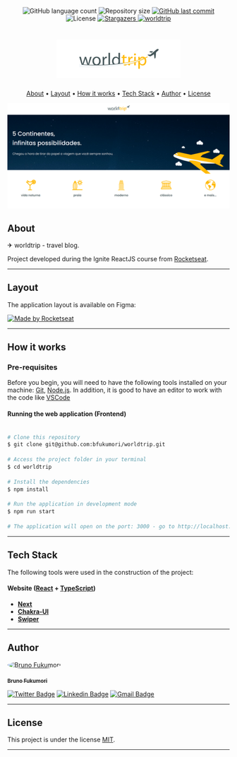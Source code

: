 
<p align="center">
  <img alt="GitHub language count" src="https://img.shields.io/github/languages/count/bfukumori/worldtrip?color=%2304D361">

  <img alt="Repository size" src="https://img.shields.io/github/repo-size/bfukumori/worldtrip">
 
  <a href="https://github.com/bfukumori/worldtrip/commits/master">
    <img alt="GitHub last commit" src="https://img.shields.io/github/last-commit/bfukumori/worldtrip">
  </a>
    
   <img alt="License" src="https://img.shields.io/badge/license-MIT-brightgreen">
   <a href="https://github.com/bfukumori/worldtrip/stargazers">
    <img alt="Stargazers" src="https://img.shields.io/github/stars/bfukumori/worldtrip?style=social">
  </a>

  <a href="https://bfukumori.github.io/worldtrip/">
    <img alt="worldtrip" src="https://img.shields.io/badge/worldtrip-%237159c1?style=flat&logo=ghost">
    </a>
 
</p>
<h1 align="center">
    <img alt="worldtrip" title="#worldtrip" src="./public/logo.PNG" />
</h1>

<p align="center">
  <a href="#about">About</a> •
  <a href="#layout">Layout</a> • 
  <a href="#how-it-works">How it works</a> • 
  <a href="#tech-stack">Tech Stack</a> • 
  <a href="#author">Author</a> • 
  <a href="#user-content-license">License</a>
</p>

<div align="center"> 
	<img alt="worldtrip" title="#worldtrip" src="./public/banner.PNG" />
</div>

## About

✈ worldtrip - travel blog.

Project developed during the Ignite ReactJS course from [Rocketseat](https://www.rocketseat.com.br/ignite).

---

## Layout

The application layout is available on Figma:

<a href="https://www.figma.com/file/cDXUjzCBV3oiEPGRDblEp4/Desafio-1-M%C3%B3dulo-4-ReactJS-(Copy)?node-id=0%3A1">
  <img alt="Made by Rocketseat" src="https://img.shields.io/badge/Acessar%20Layout%20-Figma-%2304D361">
</a>

---

## How it works

### Pre-requisites

Before you begin, you will need to have the following tools installed on your machine:
[Git](https://git-scm.com), [Node.js](https://nodejs.org/en/).
In addition, it is good to have an editor to work with the code like [VSCode](https://code.visualstudio.com/)

#### Running the web application (Frontend)

```bash

# Clone this repository
$ git clone git@github.com:bfukumori/worldtrip.git

# Access the project folder in your terminal
$ cd worldtrip

# Install the dependencies
$ npm install

# Run the application in development mode
$ npm run start

# The application will open on the port: 3000 - go to http://localhost:3000

```

---

## Tech Stack

The following tools were used in the construction of the project:

#### **Website**  ([React](https://reactjs.org/)  +  [TypeScript](https://www.typescriptlang.org/))

-   **[Next](https://nextjs.org/)**
-   **[Chakra-UI](https://chakra-ui.com/)**
-   **[Swiper](https://swiperjs.com/)**

---
## Author

<a href="https://www.facebook.com/bruno.fukumori.9/">
 <img style="border-radius: 50%;" src="https://avatars.githubusercontent.com/u/82473580?v=4" width="100px;" alt="Bruno Fukumori"/>
 <br />
  
 <sub><b>Bruno Fukumori</b></sub></a> <a href="https://www.facebook.com/bruno.fukumori.9/" title="facebook"></a>
 <br />

[![Twitter Badge](https://img.shields.io/badge/-Twitter-1ca0f1?style=flat-square&labelColor=1ca0f1&logo=twitter&logoColor=white&link=https://twitter.com/hi_fukujp)](https://twitter.com/hi_fukujp) [![Linkedin Badge](https://img.shields.io/badge/-Linkedin-blue?style=flat-square&logo=Linkedin&logoColor=white&link=https://www.linkedin.com/in/bfukumori/)](https://www.linkedin.com/in/bfukumori/) 
[![Gmail Badge](https://img.shields.io/badge/-Gmail-c14438?style=flat-square&logo=Gmail&logoColor=white&link=mailto:brunofukumori@gmail.com)](mailto:brunofukumori@gmail.com)

---

## License

This project is under the license [MIT](./LICENSE).

---
